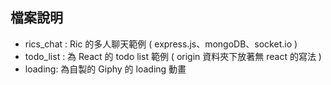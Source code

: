 檔案說明
------
* rics_chat : Ric 的多人聊天範例  ( express.js、mongoDB、socket.io )
* todo_list : 為 React 的 todo list 範例 ( origin 資料夾下放著無 react 的寫法 )
* loading: 為自製的 Giphy 的 loading 動畫

